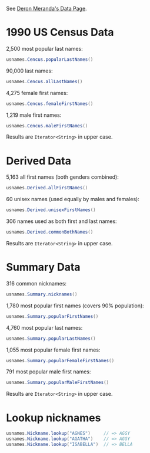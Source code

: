See [Deron Meranda's Data Page](http://deron.meranda.us/data/).

# 1990 US Census Data

2,500 most popular last names:

```java
usnames.Cencus.popularLastNames()
```

90,000 last names:

```java
usnames.Cencus.allLastNames()
```

4,275 female first names:

```java
usnames.Cencus.femaleFirstNames()
```

1,219 male first names:

```java
usnames.Cencus.maleFirstNames()
```

Results are `Iterator<String>` in upper case.

# Derived Data

5,163 all first names (both genders combined):

```java
usnames.Derived.allFirstNames()
```

60 unisex names (used equally by males and females):

```java
usnames.Derived.unisexFirstNames()
```

306 names used as both first and last names:

```java
usnames.Derived.commonBothNames()
```

Results are `Iterator<String>` in upper case.

# Summary Data

316 common nicknames:

```java
usnames.Summary.nicknames()
```

1,780 most popular first names (covers 90% population):

```java
usnames.Summary.popularFirstNames()
```

4,760 most popular last names:

```java
usnames.Summary.popularLastNames()
```

1,055 most popular female first names:

```java
usnames.Summary.popularFemaleFirstNames()
```

791 most popular male first names:

```java
usnames.Summary.popularMaleFirstNames()
```

Results are `Iterator<String>` in upper case.

# Lookup nicknames

```java
usnames.Nickname.lookup("AGNES")     // => AGGY
usnames.Nickname.lookup("AGATHA")    // => AGGY
usnames.Nickname.lookup("ISABELLA")  // => BELLA
```
